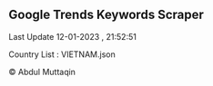 

## Google Trends Keywords Scraper 
 
Last Update 12-01-2023 , 21:52:51

Country List :
VIETNAM.json



© Abdul Muttaqin 
